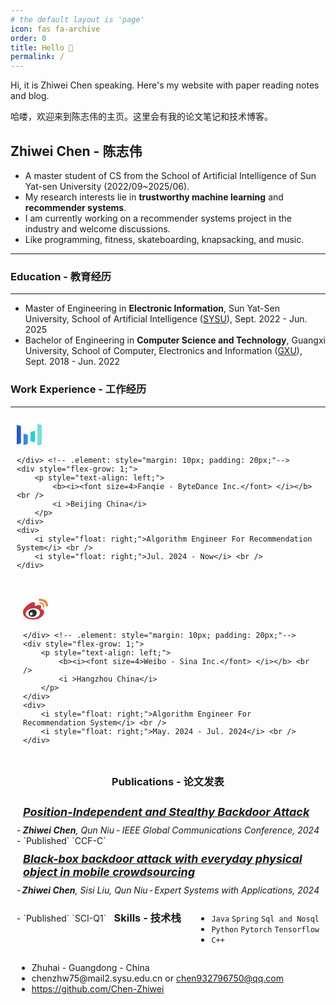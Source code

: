 ```yaml
---
# the default layout is 'page'
icon: fas fa-archive
order: 0
title: Hello 👋
permalink: /
---
```

Hi, it is Zhiwei Chen speaking. Here's my website with paper reading notes and blog.

哈喽，欢迎来到陈志伟的主页。这里会有我的论文笔记和技术博客。

## **Zhiwei Chen** - **陈志伟**

- A master student of CS from the School of Artificial Intelligence of Sun Yat-sen University (2022/09~2025/06).
- My research interests lie in **trustworthy machine learning** and **recommender systems**.
- I am currently working on a recommender systems project in the industry and welcome discussions.
- Like programming, fitness, skateboarding, knapsacking, and music.

---


### **Education** - **教育经历**
---

- Master of Engineering in **Electronic Information**, Sun Yat-Sen University, School of Artificial Intelligence (<a href="https://sai.sysu.edu.cn/" target="_blank">SYSU</a>), Sept. 2022 - Jun. 2025
- Bachelor of Engineering in **Computer Science and Technology**, Guangxi University, School of Computer, Electronics and Information (<a href="https://scei.gxu.edu.cn/" target="_blank">GXU</a>), Sept. 2018 - Jun. 2022

### **Work Experience** - **工作经历**
---
<style>
.flex-container {
    display: flex;
    flex-ditrction: column;
    flex-wrap: wrap;
    justify-content: space-between;
    align-items: baseline;
}

.flex-container > div {
	margin: 10px;
	padding: 0px;
}
</style>

<div class="flex-container"><!-- .element: style="display: flex; flex-direction: row;" -->
    <div style="align-self: center">
   <svg t="1741853104515" class="icon" viewBox="0 0 1170 1024" version="1.1" xmlns="http://www.w3.org/2000/svg" p-id="5291" width="40" height="40"><path d="M0 968.216381l197.87581-50.517333V105.22819L0 54.710857z" fill="#2D59C6" p-id="5292"></path><path d="M968.216381 0v1018.733714L1170.285714 968.216381V54.710857z" fill="#76E0D6" p-id="5293"></path><path d="M648.289524 378.88l202.069333-50.517333v534.625523l-202.069333-50.517333z" fill="#26CDD5" p-id="5294"></path><path d="M315.733333 458.849524l202.069334 50.517333v433.590857L315.733333 997.668571z" fill="#318EDE" p-id="5295"></path></svg>

    </div> <!-- .element: style="margin: 10px; padding: 20px;"-->
    <div style="flex-grow: 1;">
        <p style="text-align: left;">
            <b><i><font size=4>Fanqie - ByteDance Inc.</font> </i></b> <br />
            <i >Beijing China</i> 
        </p>
    </div>
    <div>
        <i style="float: right;">Algorithm Engineer For Recommendation System</i> <br />
        <i style="float: right;">Jul. 2024 - Now</i> <br />
    </div>
</div>

<div class="flex-container"><!-- .element: style="display: flex; flex-direction: row;" -->
    <div style="align-self: center">
   <svg t="1741853360323" class="icon" viewBox="0 0 1140 1024" version="1.1" xmlns="http://www.w3.org/2000/svg" p-id="6302" width="40" height="40"><path d="M916.48 518.144c18.432 14.336 31.4368 31.5392 38.9376 51.712s10.5728 41.1392 9.1904 63.0016a225.6896 225.6896 0 0 1-14.336 65.5104 246.3232 246.3232 0 0 1-31.744 59.392 391.3728 391.3728 0 0 1-78.848 81.92c-29.3376 22.528-59.7248 41.2928-91.136 56.32s-63.0016 26.8032-94.72 35.328a786.048 786.048 0 0 1-164.864 26.624c-22.1952 1.024-39.424 1.5616-51.712 1.5616s-28.672-0.8448-49.152-2.5856c-20.48-1.6896-43.1872-5.12-68.096-10.2144a668.928 668.928 0 0 1-78.336-21.504 444.0832 444.0832 0 0 1-79.872-36.352 418.6112 418.6112 0 0 1-74.24-55.296c-23.552-21.8624-43.52-48.1536-59.904-78.848A198.0416 198.0416 0 0 1 5.632 691.2C1.8688 668.672 0 640 0 605.2096c0-15.0528 2.56-32.1024 7.68-51.2 5.12-19.1232 14.1824-40.2944 27.136-63.488 12.9792-23.2192 30.72-48.4864 53.248-75.776 22.528-27.3152 51.2-57.344 86.016-90.112a872.9856 872.9856 0 0 1 105.984-85.504 463.488 463.488 0 0 1 117.248-57.856c19.1232-6.8352 40.2688-10.5984 63.488-11.264 23.2192-0.6912 42.3168 3.072 57.344 11.264 6.8352 7.5008 13.312 15.1808 19.456 23.04s10.24 17.5872 12.288 29.184c2.048 9.5488 2.2272 18.7648 0.512 27.648-1.6896 8.8832-3.584 17.7408-5.632 26.624-2.048 8.8832-3.7376 17.408-5.12 25.6-1.3568 8.192-0.6912 15.6928 2.048 22.528 11.5968 1.3568 22.8608 0.8448 33.792-1.536 10.9056-2.3808 21.504-5.4528 31.7696-9.216 10.2144-3.7632 20.6592-7.68 31.2064-11.776 10.5984-4.096 21.7088-7.168 33.3056-9.216 18.432-3.4048 36.7104-4.9408 54.784-4.608 18.0992 0.3328 34.4832 2.8928 49.152 7.68s26.8032 12.1088 36.3776 22.016c9.5488 9.9072 15.36 22.7072 17.408 38.4 1.3568 9.5744 0.6656 18.432-2.048 26.624-2.7392 8.192-5.6576 15.872-8.704 23.04-3.0976 7.168-5.4784 14.5152-7.168 22.016-1.7152 7.5008-1.2032 15.36 1.536 23.552 2.048 4.7872 6.9888 9.216 14.848 13.312 7.8592 4.096 16.896 8.192 27.1616 12.288 10.2144 4.096 20.992 8.5248 32.256 13.312a139.264 139.264 0 0 1 29.1072 16.3584z" fill="#C4373D" p-id="6303"></path><path d="M658.4576 836.608c17.7152-10.9056 35.6608-25.9584 53.76-45.056s32.7424-40.448 44.032-64 17.5872-48.7936 18.9184-75.776c1.408-26.9824-5.4528-54.0928-20.4544-81.4336-13.0048-22.5024-28.8512-41.6256-47.616-57.3184s-39.7824-28.16-62.976-37.376-47.9488-15.872-74.24-19.968a521.0368 521.0368 0 0 0-80.384-6.144c-52.5824 0-99.1744 5.4528-139.776 16.384-40.6272 10.9056-75.776 25.2416-105.472 43.008s-53.76 37.8624-72.192 60.416C153.6 591.872 140.6208 614.7584 133.12 637.952c-7.5008 22.528-9.728 44.9024-6.656 67.072s10.0608 43.1872 20.992 62.976c10.9312 19.7888 25.088 37.5552 42.496 53.248a223.8208 223.8208 0 0 0 57.856 37.888 406.144 406.144 0 0 0 119.296 32.256c40.6272 4.4288 79.36 4.608 116.224 0.512s70.4768-11.264 100.864-21.504c30.3872-10.24 55.1168-21.504 74.2656-33.792z" fill="#FFFFFF" p-id="6304"></path><path d="M524.288 513.024c13.6448 5.4528 26.624 11.5968 38.912 18.432 12.288 6.8608 23.1936 16.0512 32.7424 27.648 6.8608 8.192 12.8 18.4576 17.9456 30.72 5.0944 12.2624 8.704 25.4208 10.752 39.424s2.56 28.16 1.536 42.496a109.056 109.056 0 0 1-9.728 38.912c-5.4528 12.288-12.1344 24.7552-19.968 37.4016-7.8592 12.5952-17.408 24.3968-28.672 35.3024-11.264 10.9568-24.7552 20.6592-40.448 29.2096-15.6928 8.5248-34.816 14.848-57.344 18.944-40.96 7.5008-80.2048 3.7376-117.76-11.264a178.048 178.048 0 0 1-88.064-74.752c-8.192-26.6496-12.6208-50.2016-13.312-70.7072-0.6656-20.4544 4.7872-42.6496 16.384-66.56 8.8832-18.432 22.3744-35.6608 40.448-51.712s38.912-29.0304 62.464-38.912c23.552-9.9072 48.64-15.7184 75.264-17.408a181.1712 181.1712 0 0 1 78.848 12.8256z" fill="#283730" p-id="6305"></path><path d="M780.288 6.144c49.8176 0 96.4096 6.656 139.7504 19.968s81.2544 32.5888 113.664 57.856a271.5904 271.5904 0 0 1 76.2624 92.16c18.4576 36.1984 27.648 77.1584 27.648 122.88 0 22.528-5.4528 39.424-16.384 50.688s-22.7072 17.0752-35.328 17.408c-12.6208 0.3584-24.3968-4.4288-35.328-14.336-10.88-9.8816-16.3328-25.088-16.3328-45.568 0-27.3152-7.5264-53.248-22.5536-77.824A230.2976 230.2976 0 0 0 952.32 164.864c-24.576-18.432-52.736-32.9472-84.48-43.52-31.744-10.5984-64-15.872-96.768-15.872-21.1712 0-36.864-5.12-47.1296-15.36-10.2144-10.24-15.0016-21.6832-14.3104-34.304 0.64-12.6464 6.9632-24.064 18.9184-34.304 11.9808-10.24 29.2096-15.36 51.7376-15.36z" fill="#DA8F3E" p-id="6306"></path><path d="M780.288 169.984c63.4624 0 111.5904 16.2048 144.384 48.64s49.152 81.408 49.152 146.944c0 20.48-3.4304 34.9952-10.2144 43.52-6.8608 8.5248-14.3616 12.288-22.5536 11.264s-15.6928-5.9648-22.528-14.848-10.2144-20.8128-10.2144-35.84c0-40.2688-11.5968-72.3712-34.816-96.256-23.2192-23.9104-54.272-35.84-93.184-35.84-13.0048 0-22.5536-3.584-28.6976-10.752-6.144-7.168-9.216-14.848-9.216-23.04s3.2512-15.872 9.728-23.04 15.872-10.752 28.16-10.752z" fill="#DA8F3E" p-id="6307"></path><path d="M361.472 764.928c25.2416 2.048 44.544-4.0704 57.856-18.432s20.48-30.4128 21.504-48.1536c1.024-17.7152-4.096-33.6128-15.36-47.5904s-28.8512-19.6352-52.736-16.896c-18.432 2.048-32.768 9.9072-43.008 23.552s-16.0256 28.16-17.408 43.52c-1.3824 15.3856 1.8688 29.5168 9.728 42.496s20.992 20.1216 39.424 21.504z" fill="#FFFFFF" p-id="6308"></path></svg>

    </div> <!-- .element: style="margin: 10px; padding: 20px;"-->
    <div style="flex-grow: 1;">
        <p style="text-align: left;">
            <b><i><font size=4>Weibo - Sina Inc.</font> </i></b> <br />
            <i >Hangzhou China</i> 
        </p>
    </div>
    <div>
        <i style="float: right;">Algorithm Engineer For Recommendation System</i> <br />
        <i style="float: right;">May. 2024 - Jul. 2024</i> <br />
    </div>
</div>

<br />

### **Publications** - **论文发表**
---
<div>
    <!-- title -->
    <a href = "https://ieeexplore.ieee.org/document/10901755" target="_blank"><b><i>
        <font size=4>Position-Independent and Stealthy Backdoor Attack</font>
    </i></b></a>
</div>
<!-- authors -->
- <i><b>Zhiwei Chen</b>, Qun Niu</i>
<!-- title of journal or conference -->
- <i>IEEE Global Communications Conference, 2024</i>
<!-- tags -->
- `Published` `CCF-C`

<div>
    <!-- title -->
    <a href = "https://www.sciencedirect.com/science/article/pii/S0957417424027593" target="_blank"><b><i>
        <font size=4> Black-box backdoor attack with everyday physical object in mobile crowdsourcing</font>
    </i></b></a>
</div>
<!-- authors -->
- <i><b>Zhiwei Chen</b>, Sisi Liu, Qun Niu</i>
<!-- title of journal or conference -->
- <i>Expert Systems with Applications, 2024</i>
<!-- tags -->
- `Published` `SCI-Q1`


### **Skills** - **技术栈**
---
- `Java` `Spring` `Sql and Nosql` 
- `Python` `Pytorch` `Tensorflow` 
- `C++`



<ul class="fa-ul">
<li><span class="fa-li"><i class="fa-solid fa-location-dot"></i></span>Zhuhai - Guangdong - China</li>
<li><span class="fa-li"><i class="fa-solid fa-envelope"></i></span>chenzhw75@mail2.sysu.edu.cn or <a href="mailto:chen932796750@qq.com">chen932796750@qq.com</a></li>
<li><span class="fa-li"><i class="fa-brands fa-github"></i></span><a href="https://github.com/Chen-Zhiwei" target="_blank">https://github.com/Chen-Zhiwei</a></li>
</ul>